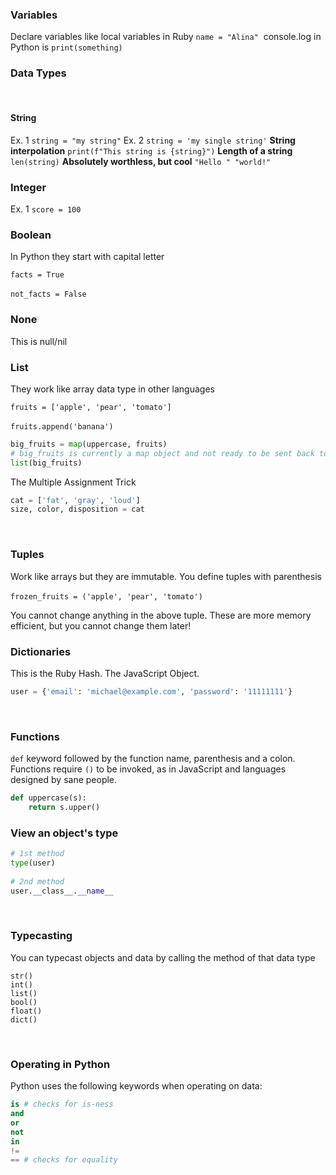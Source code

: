 ### Variables

Declare variables like local variables in Ruby
`name = "Alina"`
​
console.log in Python is `print(something)`
​

### Data Types

​

#### String

Ex. 1
`string = "my string"`
Ex. 2
`string = 'my single string'`
**String interpolation**
`print(f"This string is {string}")`
**Length of a string**
`len(string)`
**Absolutely worthless, but cool**
`"Hello " "world!"`
​

### Integer

Ex. 1
`score = 100`
​

### Boolean

In Python they start with capital letter

`facts = True`

`not_facts = False`
​

### None

This is null/nil
​

### List

They work like array data type in other languages

`fruits = ['apple', 'pear', 'tomato']`

`fruits.append('banana')`
​

```python
big_fruits = map(uppercase, fruits)
# big_fruits is currently a map object and not ready to be sent back to client
list(big_fruits)
```

The Multiple Assignment Trick

```python
cat = ['fat', 'gray', 'loud']
size, color, disposition = cat
```

​

### Tuples

Work like arrays but they are immutable. You define tuples with parenthesis

`frozen_fruits = ('apple', 'pear', 'tomato')`
​

You cannot change anything in the above tuple. These are more memory efficient, but you cannot change them later!
​

### Dictionaries

This is the Ruby Hash. The JavaScript Object.

```python
user = {'email': 'michael@example.com', 'password': '11111111'}
```

​
​

### Functions

`def` keyword followed by the function name, parenthesis and a colon. Functions require `()` to be invoked, as in JavaScript and languages designed by sane people.
​

```python
def uppercase(s):
    return s.upper()
```

### View an object's type

```python
# 1st method
type(user)
​
# 2nd method
user.__class__.__name__
```

​
​

### Typecasting

You can typecast objects and data by calling the method of that data type

```
str()
int()
list()
bool()
float()
dict()
```

​

### Operating in Python

Python uses the following keywords when operating on data:

```python
is # checks for is-ness
and
or
not
in
!=
== # checks for equality
```
